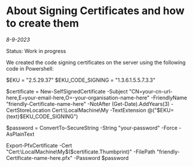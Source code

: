 # About Signing Certificates and how to create them
*8-9-2023*

Status: Work in progress


We created the code signing certificates on the server using the following code in Powershell:

$EKU = "2.5.29.37"
$EKU_CODE_SIGNING = "1.3.6.1.5.5.7.3.3"

$certificate = New-SelfSignedCertificate -Subject "CN=your-cn-url-here,E=your-email-here,O=-your-organisation-name-here" -FriendlyName "friendly-Certificate-name-here" -NotAfter (Get-Date).AddYears(3) -CertStoreLocation Cert:\LocalMachine\My -TextExtension @("$EKU={text}$EKU_CODE_SIGNING")

$password = ConvertTo-SecureString -String "your-password" -Force -AsPlainText

Export-PfxCertificate -Cert "Cert:\LocalMachine\My\$($certificate.Thumbprint)" -FilePath "friendly-Certificate-name-here.pfx" -Password $password